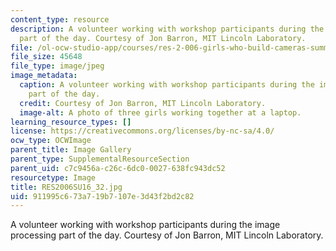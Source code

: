 ```yaml
---
content_type: resource
description: A volunteer working with workshop participants during the image processing
  part of the day. Courtesy of Jon Barron, MIT Lincoln Laboratory.
file: /ol-ocw-studio-app/courses/res-2-006-girls-who-build-cameras-summer-2016/911995c673a719b7107e3d43f2bd2c82_RES2006SU16_32.jpg
file_size: 45648
file_type: image/jpeg
image_metadata:
  caption: A volunteer working with workshop participants during the image processing
    part of the day.
  credit: Courtesy of Jon Barron, MIT Lincoln Laboratory.
  image-alt: A photo of three girls working together at a laptop.
learning_resource_types: []
license: https://creativecommons.org/licenses/by-nc-sa/4.0/
ocw_type: OCWImage
parent_title: Image Gallery
parent_type: SupplementalResourceSection
parent_uid: c7c9456a-c26c-6dc0-0027-638fc943dc52
resourcetype: Image
title: RES2006SU16_32.jpg
uid: 911995c6-73a7-19b7-107e-3d43f2bd2c82
---
```

A volunteer working with workshop participants during the image processing part of the day. Courtesy of Jon Barron, MIT Lincoln Laboratory.